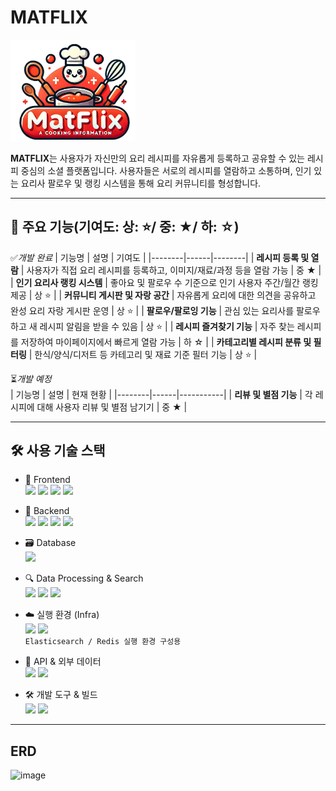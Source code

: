 # MATFLIX
<img src="MATFLIX/src/main/resources/static/image/MATFLIX.png" alt="MATFLIX 로고" width="200"/>

**MATFLIX**는 사용자가 자신만의 요리 레시피를 자유롭게 등록하고 공유할 수 있는 레시피 중심의 소셜 플랫폼입니다.
사용자들은 서로의 레시피를 열람하고 소통하며, 인기 있는 요리사 팔로우 및 랭킹 시스템을 통해 요리 커뮤니티를 형성합니다.

---

## 🌟 주요 기능(기여도: 상: ⭐/ 중: ★/ 하: ☆)

 ✅*개발 완료*
| 기능명 | 설명 | 기여도 |
|--------|------|--------|
| **레시피 등록 및 열람** | 사용자가 직접 요리 레시피를 등록하고, 이미지/재료/과정 등을 열람 가능 | 중 ★ |
| **인기 요리사 랭킹 시스템** | 좋아요 및 팔로우 수 기준으로 인기 사용자 주간/월간 랭킹 제공 | 상 ⭐ |
| **커뮤니티 게시판 및 자랑 공간** | 자유롭게 요리에 대한 의견을 공유하고 완성 요리 자랑 게시판 운영 | 상 ⭐ |
| **팔로우/팔로잉 기능** | 관심 있는 요리사를 팔로우하고 새 레시피 알림을 받을 수 있음 | 상 ⭐ |
| **레시피 즐겨찾기 기능** | 자주 찾는 레시피를 저장하여 마이페이지에서 빠르게 열람 가능 | 하 ☆ |
| **카테고리별 레시피 분류 및 필터링** | 한식/양식/디저트 등 카테고리 및 재료 기준 필터 기능 | 상 ⭐ |

⏳*개발 예정*<br>
| 기능명 | 설명 | 현재 현황 |
|--------|------|-----------|
| **리뷰 및 별점 기능** | 각 레시피에 대해 사용자 리뷰 및 별점 남기기 | 중 ★ |

---

## 🛠 사용 기술 스택

- 🎨 Frontend<br>
<img src="https://img.shields.io/badge/HTML5-E34F26?style=flat&logo=html5&logoColor=white" height="25" /> <img src="https://img.shields.io/badge/CSS3-1572B6?style=flat&logo=css3&logoColor=white" height="25" /> <img src="https://img.shields.io/badge/JavaScript-F7DF1E?style=flat&logo=javascript&logoColor=black" height="25" /> <img src="https://img.shields.io/badge/jQuery-0769AD?style=flat&logo=jquery&logoColor=white" height="25" />

- 🔧 Backend<br>
<img src="https://img.shields.io/badge/Java-17-007396?style=flat&logo=java&logoColor=white" height="25" /> <img src="https://img.shields.io/badge/SpringBoot-6DB33F?style=flat&logo=springboot&logoColor=white" height="25" /> <img src="https://img.shields.io/badge/AJAX-0054A6?style=flat&logo=code&logoColor=white" height="25" /> <img src="https://img.shields.io/badge/FETCH-00A9E0?style=flat&logo=javascript&logoColor=white" height="25" />

- 🗃 Database<br>
       <img src="https://img.shields.io/badge/MySQL-005C84?style=flat&logo=mysql&logoColor=white" height="25" />

- 🔍 Data Processing & Search<br>
<img src="https://img.shields.io/badge/Hadoop-66CCFF?style=flat&logo=apachehadoop&logoColor=black" height="25" /> <img src="https://img.shields.io/badge/Spark-FF9900?style=flat&logo=apachespark&logoColor=white" height="25" /> <img src="https://img.shields.io/badge/Elasticsearch-005571?style=flat&logo=elasticsearch&logoColor=white" height="25" />

- ☁️ 실행 환경 (Infra)<br>
<img src="https://img.shields.io/badge/Docker-2496ED?style=flat&logo=docker&logoColor=white" height="25" /> <img src="https://img.shields.io/badge/Redis-DC382D?style=flat&logo=redis&logoColor=white" height="25" /><br>
`Elasticsearch / Redis 실행 환경 구성용`

- 🔗 API & 외부 데이터<br>
<img src="https://img.shields.io/badge/Kakao%20Map-FFCD00?style=flat&logo=kakaotalk&logoColor=black" height="25" /> <img src="https://img.shields.io/badge/Public%20Data%20API-0064FF?style=flat&logo=data&logoColor=white" height="25" />

- 🛠 개발 도구 & 빌드<br>
<img src="https://img.shields.io/badge/Gradle-02303A?style=flat&logo=gradle&logoColor=white" height="25" /> <img src="https://img.shields.io/badge/Visual%20C++-00599C?style=flat&logo=visualstudio&logoColor=white" height="25" />


---

## ERD
![image](https://github.com/user-attachments/assets/f5c43908-7c2a-4d65-a080-eb0821ac3b8c)
